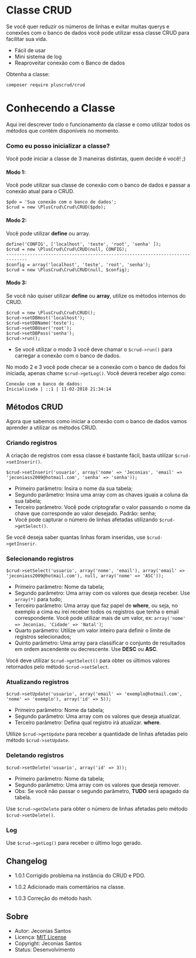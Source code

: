 # Classe CRUD

Se você quer reduzir os números de linhas e evitar muitas querys e conexões com o banco de dados você pode utilizar essa classe CRUD para facilitar sua vida.

   - Fácil de usar
   - Mini sistema de log
   - Reaproveitar conexão com o Banco de dados

Obtenha a classe:

    composer require pluscrud/crud

# Conhecendo a Classe
Aqui irei descrever todo o funcionamento da classe e como utilizar todos os métodos que contém disponíveis no momento.

### Como eu posso inicializar a classe?
Você pode iniciar a classe de 3 maneiras distintas, quem decide é você! ;)

#### Modo 1:
Você pode utilizar sua classe de conexão com o banco de dados e passar a conexão atual para o CRUD.

    $pdo = 'Sua conexão com o banco de dados';
    $crud = new \PlusCrud\Crud\CRUD($pdo);

#### Modo 2:
Você pode utilizar **define** ou array.

    define('CONFIG', ['localhost', 'teste', 'root', 'senha' ]);
    $crud = new \PlusCrud\Crud\CRUD(null, CONFIG);
    ------------------------------------------------------------------------------
    $config = array('localhost', 'teste', 'root', 'senha');
    $crud = new \PlusCrud\Crud\CRUD(null, $config);

#### Modo 3:
Se você não quiser utilizar **define** ou **array**, utilize os métodos internos do CRUD.  

    $crud = new \PlusCrud\Crud\CRUD();
    $crud->setDBHost('localhost');
    $crud->setDBName('teste');
    $crud->setDBUser('root');
    $crud->setDBPass('senha');
    $crud->run();

- Se você utilizar o modo 3 você deve chamar o `$crud->run()` para carregar a conexão com o banco de dados.

No modo 2 e 3 você pode checar se a conexão com o banco de dados foi iniciada, apenas chame `$crud->getLog()`. Você deverá receber algo como:

    Conexão com o banco de dados:
    Inicializada | ::1 | 11-02-2018 21:34:14

## Métodos CRUD
Agora que sabemos como iniciar a conexão com o banco de dados vamos aprender a utilizar os métodos CRUD.

### Criando registros
A criação de registros com essa classe é bastante fácil, basta utilizar `$crud->setInserir()`.

    $crud->setInserir('usuario', array('nome' => 'Jeconias', 'email' => 'jeconiass2009@hotmail.com', 'senha' => 'senha'));

- Primeiro parâmetro: Insira o nome da sua tabela;
- Segundo parâmetro: Insira uma array com as chaves iguais a coluna da sua tabela;
- Terceiro parâmetro: Você pode criptografar o valor passando o nome da chave que corresponde ao valor desejado. Padrão: senha;
- Você pode capturar o número de linhas afetadas utilizando `$crud->getSelect()`.

Se você deseja saber quantas linhas foram inseridas, use `$crud->getInserir`.

### Selecionando registros

    $crud->setSelect('usuario', array('nome', 'email'), array('email' => 'jeconiass2009@hotmail.com'), null, array('nome' => 'ASC'));

- Primeiro parâmetro: Nome da tabela;
- Segundo parâmetro: Uma array com os valores que deseja receber. Use `array(*)` para tudo;
- Terceiro parâmetro: Uma array que faz papel de **where**, ou seja, no exemplo a cima eu irei receber todos os registros que tenha o email correspondente. Você pode utilizar mais de um valor, ex: `array('nome' => Jeconias, 'Cidade' => 'Natal')`;
- Quarto parâmetro: Utilize um valor inteiro para definir o limite de registros selecionados;
- Quinto parâmetro: Uma array para classificar o conjunto de resultados em ordem ascendente ou decrescente. Use **DESC** ou **ASC**.

Você deve utilizar `$crud->getSelect()` para obter os últimos valores retornados pelo método `$crud->setSelect`.

### Atualizando registros

    $crud->setUpdate('usuario', array('email' => 'exemplo@hotmail.com', 'nome' => 'exemplo'), array('id' => 5));

- Primeiro parâmetro: Nome da tabela;
- Segundo parâmetro: Uma array com os valores que deseja atualizar.
- Terceiro parâmetro: Defina qual registro irá atualizar. **where**.

Utilize `$crud->getUpdate` para receber a quantidade de linhas afetadas pelo método `$crud->setUpdate`.

### Deletando registros

    $crud->setDelete('usuario', array('id' => 3));

- Primeiro parâmetro: Nome da tabela;
- Segundo parâmetro: Uma array com os valores que deseja remover.
- Obs: Se você não passar o segundo parâmetro, **TUDO** será apagado da tabela.

Use `$crud->getDelete` para obter o número de linhas afetadas pelo método `$crud->setDelete()`.

### Log

Use `$crud->getLog()` para receber o último logo gerado.

## Changelog

- 1.0.1
Corrigido problema na instância do CRUD e PDO.

- 1.0.2
Adicionado mais comentários na classe.

- 1.0.3
Correção do método hash.

## Sobre
- Autor: Jeconias Santos
- Licença: [MIT License](https://opensource.org/licenses/MIT)
- Copyright: Jeconias Santos
- Status: Desenvolvimento
